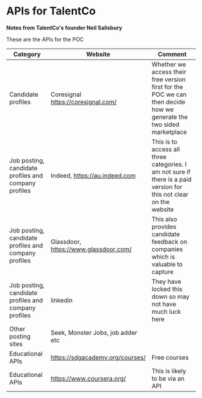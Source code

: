 # APIs for TalentCo

**Notes from TalentCo's founder Neil Salisbury**

These are the APIs for the POC

| Category | Website | Comment |
|----------|---------|---------|
| Candidate profiles | Coresignal<br/>https://coresignal.com/ | Whether we access their free version first for the POC we can then decide how we generate the two sided marketplace |
| Job posting, candidate profiles and company profiles | Indeed, https://au.indeed.com | This is to access all three categories. I am not sure if there is a paid version for this not clear on the website |
| Job posting, candidate profiles and company profiles | Glassdoor,<br/>https://www.glassdoor.com/ | This also provides candidate feedback on companies which is valuable to capture |
| Job posting, candidate profiles and company profiles | linkedin | They have locked this down so may not have much luck here |
| Other posting sites | Seek, Monster Jobs, job adder etc | |
| Educational APIs | https://sdgacademy.org/courses/ | Free courses |
| Educational APIs | https://www.coursera.org/ | This is likely to be via an API | 